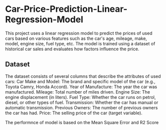 # Car-Price-Prediction-Linear-Regression-Model
This project uses a linear regression model to predict the prices of used cars based on various features such as the car's age, mileage, make, model, engine size, fuel type, etc. The model is trained using a dataset of historical car sales and evaluates how factors influence the price.
## Dataset
The dataset consists of several columns that describe the attributes of used cars: 
Car Make and Model: The brand and specific model of the car (e.g., Toyota Camry, Honda Accord).
Year of Manufacture: The year the car was manufactured.
Mileage: Total number of miles driven.
Engine Size: The engine displacement (in liters).
Fuel Type: Whether the car runs on petrol, diesel, or other types of fuel.
Transmission: Whether the car has manual or automatic transmission.
Previous Owners: The number of previous owners the car has had.
Price: The selling price of the car (target variable).

The performnce of model is based on the Mean Square Error and R2 Score
